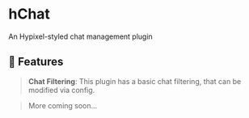 # hChat
An Hypixel-styled chat management plugin

## 🔏 Features
> **Chat Filtering**:
This plugin has a basic chat filtering, that can be modified via config.

> More coming soon...

